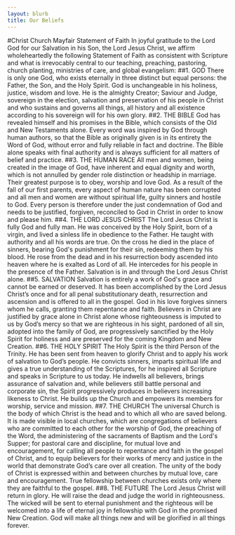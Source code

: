 ```yaml
---
layout: blurb
title: Our Beliefs
---
```

#Christ Church Mayfair Statement of Faith
In joyful gratitude to the Lord God for our Salvation in his Son, the Lord Jesus Christ, we affirm wholeheartedly the following Statement of Faith as consistent with Scripture and what is irrevocably central to our teaching, preaching, pastoring, church planting, ministries of care, and global evangelism:
##1. GOD
There is only one God, who exists eternally in three distinct but equal persons: the Father, the Son, and the Holy Spirit. God is unchangeable in his holiness, justice, wisdom and love. He is the almighty Creator; Saviour and Judge, sovereign in the election, salvation and preservation of his people in Christ and who sustains and governs all things, all history and all existence according to his sovereign will for his own glory.
##2. THE BIBLE
God has revealed himself and his promises in the Bible, which consists of the Old and New Testaments alone. Every word was inspired by God through human authors, so that the Bible as originally given is in its entirety the Word of God, without error and fully reliable in fact and doctrine. The Bible alone speaks with final authority and is always sufficient for all matters of belief and practice.
##3. THE HUMAN RACE
All men and women, being created in the image of God, have inherent and equal dignity and worth, which is not annulled by gender role distinction or headship in marriage. Their greatest purpose is to obey, worship and love God. As a result of the fall of our first parents, every aspect of human nature has been corrupted and all men and women are without spiritual life, guilty sinners and hostile to God. Every person is therefore under the just condemnation of God and needs to be justified, forgiven, reconciled to God in Christ in order to know and please him.
##4. THE LORD JESUS CHRIST
The Lord Jesus Christ is fully God and fully man. He was conceived by the Holy Spirit, born of a virgin, and lived a sinless life in obedience to the Father. He taught with authority and all his words are true. On the cross he died in the place of sinners, bearing God's punishment for their sin, redeeming them by his blood. He rose from the dead and in his resurrection body ascended into heaven where he is exalted as Lord of all. He intercedes for his people in the presence of the Father. Salvation is in and through the Lord Jesus Christ alone.
##5. SALVATION
Salvation is entirely a work of God's grace and cannot be earned or deserved. It has been accomplished by the Lord Jesus Christ’s once and for all penal substitutionary death, resurrection and ascension and is offered to all in the gospel. God in his love forgives sinners whom he calls, granting them repentance and faith. Believers in Christ are justified by grace alone in Christ alone whose righteousness is imputed to us by God’s mercy so that we are righteous in his sight, pardoned of all sin, adopted into the family of God, are progressively sanctified by the Holy Spirit for holiness and are preserved for the coming Kingdom and New Creation.
##6. THE HOLY SPIRIT
The Holy Spirit is the third Person of the Trinity. He has been sent from heaven to glorify Christ and to apply his work of salvation to God’s people. He convicts sinners, imparts spiritual life and gives a true understanding of the Scriptures, for he inspired all Scripture and speaks in Scripture to us today. He indwells all believers, brings assurance of salvation and, while believers still battle personal and corporate sin, the Spirit progressively produces in believers increasing likeness to Christ. He builds up the Church and empowers its members for worship, service and mission.
##7. THE CHURCH
The universal Church is the body of which Christ is the head and to which all who are saved belong. It is made visible in local churches, which are congregations of believers who are committed to each other for the worship of God, the preaching of the Word, the administering of the sacraments of Baptism and the Lord's Supper; for pastoral care and discipline, for mutual love and encouragement, for calling all people to repentance and faith in the gospel of Christ, and to equip believers for their works of mercy and justice in the world that demonstrate God’s care over all creation. The unity of the body of Christ is expressed within and between churches by mutual love, care and encouragement. True fellowship between churches exists only where they are faithful to the gospel.
##8. THE FUTURE
The Lord Jesus Christ will return in glory. He will raise the dead and judge the world in righteousness. The wicked will be sent to eternal punishment and the righteous will be welcomed into a life of eternal joy in fellowship with God in the promised New Creation. God will make all things new and will be glorified in all things forever.
